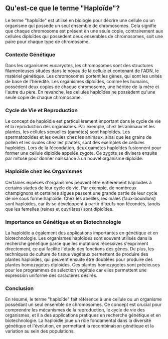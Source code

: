 ## Qu'est-ce que le terme "Haploïde"?

Le terme "haploïde" est utilisé en biologie pour décrire une cellule ou un organisme qui possède un seul ensemble de chromosomes. Cela signifie que chaque chromosome est présent en une seule copie, contrairement aux cellules diploïdes qui possèdent deux ensembles de chromosomes, soit une paire pour chaque type de chromosome.

### Contexte Génétique

Dans les organismes eucaryotes, les chromosomes sont des structures filamenteuses situées dans le noyau de la cellule et contenant de l'ADN, le matériel génétique. Les chromosomes portent les gènes, qui sont les unités de base de l'hérédité. Les organismes diploïdes, comme les humains, possèdent deux copies de chaque chromosome, une héritée de la mère et l'autre du père. En revanche, les cellules haploïdes ne possèdent qu'une seule copie de chaque chromosome.

### Cycle de Vie et Reproduction

Le concept de haploïdie est particulièrement important dans le cycle de vie et la reproduction des organismes. Par exemple, chez les animaux et les plantes, les cellules sexuelles (gamètes) sont haploïdes. Les spermatozoïdes et les ovules chez les animaux, ainsi que les grains de pollen et les ovules chez les plantes, sont des exemples de cellules haploïdes. Lors de la fécondation, deux gamètes haploïdes fusionnent pour former une cellule diploïde appelée zygote. Ce zygote se divisera ensuite par mitose pour donner naissance à un nouvel organisme diploïde.

### Haploïdie chez les Organismes

Certaines espèces d'organismes peuvent être entièrement haploïdes à certains stades de leur cycle de vie. Par exemple, de nombreux champignons et certaines algues passent une grande partie de leur cycle de vie sous forme haploïde. Chez les abeilles, les mâles (faux-bourdons) sont haploïdes, car ils se développent à partir d'œufs non fécondés, tandis que les femelles (reines et ouvrières) sont diploïdes.

### Importance en Génétique et en Biotechnologie

La haploïdie a également des applications importantes en génétique et en biotechnologie. Les organismes haploïdes sont souvent utilisés dans la recherche génétique parce que les mutations récessives s'expriment directement, ce qui facilite l'étude des fonctions des gènes. De plus, les techniques de culture de tissus végétaux permettent de produire des plantes haploïdes, qui peuvent ensuite être doublées pour produire des plantes homozygotes diploïdes. Ces plantes homozygotes sont précieuses pour les programmes de sélection végétale car elles permettent une expression uniforme des caractères désirés.

### Conclusion

En résumé, le terme "haploïde" fait référence à une cellule ou un organisme possédant un seul ensemble de chromosomes. Ce concept est crucial pour comprendre les mécanismes de la reproduction, le cycle de vie des organismes, et il a des applications pratiques en recherche génétique et en biotechnologie. La haploïdie joue un rôle fondamental dans la diversité génétique et l'évolution, en permettant la recombinaison génétique et la variation au sein des populations.